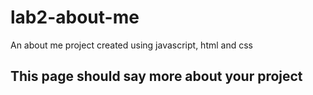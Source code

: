 # lab2-about-me
An about me project created using javascript, html and css

## This page should say more about your project
